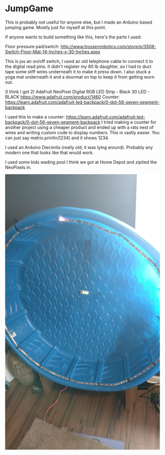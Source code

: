 # JumpGame

This is probably not useful for anyone else, but I made an Arduino based jumping game.   Mostly just for myself at this point.

If anyone wants to build something like this, here's the parts I used:

Floor pressure pad/switch: http://www.trossenrobotics.com/store/p/3508-Switch-Floor-Mat-14-Inches-x-30-Inches.aspx

This is jus an on/off switch, I used an old telephone cable to connect it to the digital read pins.  It didn't register my 80 lb daughter, so I had to duct tape some stiff wires underneath it to make it press down.  I also stuck a yoga mat underneath it and a doormat on top to keep it from getting worn out.

(I think I got 2) Adafruit NeoPixel Digital RGB LED Strip - Black 30 LED - BLACK https://www.adafruit.com/product/1460
Counter: https://learn.adafruit.com/adafruit-led-backpack/0-dot-56-seven-segment-backpack

I used this to make a counter: https://learn.adafruit.com/adafruit-led-backpack/0-dot-56-seven-segment-backpack  I tried making a counter for another project using a cheaper product and ended up with a rats nest of wires and writing custom code to display numbers.  This is vastly easier.  You can just say matrix.println(1234) and it shows 1234.

I used an Arduino Diecimila (really old; it was lying around).  Probably any modern one that looks like that would work.

I used some kids wading pool I think we got at Home Depot and ziptied the NeoPixels in.

![Jump Rope Image](https://github.com/lhenkel/JumpGame/blob/master/JumpRoper.jpg)
